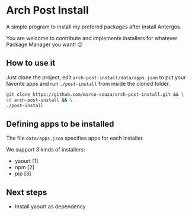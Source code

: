 # Arch Post Install

A simple program to install my prefered packages after install Antergos.

You are welcome to contribute and implemente installers for whatever Package Manager you want! 😉

## How to use it

Just clone the project, edit `arch-post-install/data/apps.json` to put your favorite apps and run `./post-install` from inside the cloned folder.

```sh
git clone https://github.com/marco-souza/arch-post-install.git && \
cd arch-post-install && \
./post-install

```

## Defining apps to be installed

The file `data/apps.json` specifies apps for each installer.

We support 3 kinds of installers:

- yaourt [1]
- npm [2]
- pip [3]

## Next steps

- Install yaourt as dependency
